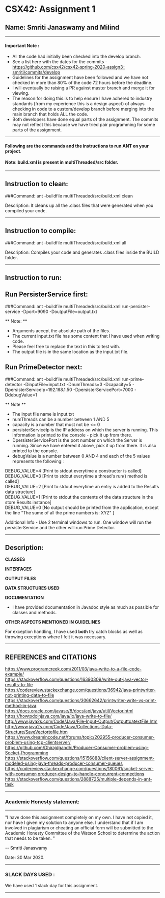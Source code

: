 # CSX42: Assignment 1
## Name: Smriti Janaswamy and Milind 
-----------------------------------------------------------------------

#### Important Note : 
* All the code had initially been checked into the develop branch. 
* See a list here with the dates for the commits - https://github.com/csx42/csx42-spring-2020-assign3-smriti/commits/develop
* Guidelines for the assignment have been followed and we have not checked in more than 80% of the code 72 hours before the deadline. 
* I will eventually be raising a PR against master branch and merge it for viewing.
* The reason for doing this is to help ensure I have adhered to industry standards (from my experience this is a design aspect) of always checking in code to a custom/develop branch before merging into the main branch that holds ALL the code.
* Both developers have done equal parts of the assignment. The commits may not reflect this because we have tried pair programming for some parts of the assignment.

-----------------------------------------------------------------------

#### Following are the commands and the instructions to run ANT on your project.

#### Note: build.xml is present in multiThreaded/src folder.

-----------------------------------------------------------------------
## Instruction to clean:

###Command: ant -buildfile multiThreaded/src/build.xml clean

Description: It cleans up all the .class files that were generated when you
compiled your code.

-----------------------------------------------------------------------
## Instruction to compile:

###Command: ant -buildfile multiThreaded/src/build.xml all

Description: Compiles your code and generates .class files inside the BUILD folder.

-----------------------------------------------------------------------
## Instruction to run:

## Run PersisterService first:

###Command: ant -buildfile multiThreaded/src/build.xml run-persister-service -Dport=9090 -DoutputFile=output.txt

** Note: **
* Arguments accept the absolute path of the files.
* The current input.txt file has some content that I have used when writing code.
* Please feel free to replace the text in this to test with.
* The output file is in the same location as the input.txt file.

## Run PrimeDetector next:

###Command: ant -buildfile multiThreaded/src/build.xml run-prime-detector -DinputFile=input.txt -DnumThreads=3 -Dcapacity=5 -DpersisterServiceIp=192.168.1.50 -DpersisterServicePort=7000 -DdebugValue=1

** Note **
* The input file name is input.txt
* numThreads can be a number between 1 AND 5
* capacity is a number that must not be <= 0
* persisterServiceIp is the IP address on which the server is running. This information is printed to the console - pick it up from there.
* DpersisterServicePort is the port number on which the Server is running. Since we have entered it above, pick it up from there. It is also printed to the console.
* debugValue is a number between 0 AND 4 and each of the 5 values represents the following :

DEBUG_VALUE=4 [Print to stdout everytime a constructor is called]  
DEBUG_VALUE=3 [Print to stdout everytime a thread's run() method is called]  
DEBUG_VALUE=2 [Print to stdout everytime an entry is added to the Results data structure]  
DEBUG_VALUE=1 [Print to stdout the contents of the data structure in the store Results instance]  
DEBUG_VALUE=0 [No output should be printed from the application, except the line "The sume of all the prime numbers is: XYZ" ]  

Additional Info -  Use 2 terminal windows to run. One window will run the persisterService and the other will run Prime Detector. 

-----------------------------------------------------------------------
## Description:

**CLASSES**


**INTERFACES**


**OUTPUT FILES**


**DATA STRUCTURES USED**


**DOCUMENTATION**  
* I have provided documentation in Javadoc style as much as possible for classes and methods.

**OTHER ASPECTS MENTIONED IN GUIDELINES**

For exception handling, I have used **both** try catch blocks as well as throwing exceptions where I felt it was necessary.  

-----------------------------------------------------------------------
## REFERENCES and CITATIONS

https://www.programcreek.com/2011/03/java-write-to-a-file-code-example/  
https://stackoverflow.com/questions/16390309/write-out-java-vector-results-to-file  
https://codereview.stackexchange.com/questions/36942/java-printwriter-not-printing-data-to-file  
https://stackoverflow.com/questions/30662642/printwriter-write-vs-print-method-in-java  
https://docs.oracle.com/javase/8/docs/api/java/util/Vector.html  
https://howtodoinjava.com/java/io/java-write-to-file/  
http://www.java2s.com/Code/Java/File-Input-Output/OutputtoatextFile.htm  
http://www.java2s.com/Code/Java/Collections-Data-Structure/SaveVectortofile.htm  
https://www.dreamincode.net/forums/topic/202955-producer-consumer-problem-using-tcp-clientserver/  
https://github.com/Dhirajdgandhi/Producer-Consumer-problem-using-Socket-Programming  
https://stackoverflow.com/questions/15156888/client-server-assignment-modeled-using-java-threads-producer-consumer-queues  
https://codereview.stackexchange.com/questions/180061/socket-server-with-consumer-producer-design-to-handle-concurrent-connections  
https://stackoverflow.com/questions/2888725/multiple-depends-in-ant-task  

-----------------------------------------------------------------------
### Academic Honesty statement:
-----------------------------------------------------------------------

"I have done this assignment completely on my own. I have not copied
it, nor have I given my solution to anyone else. I understand that if
I am involved in plagiarism or cheating an official form will be
submitted to the Academic Honesty Committee of the Watson School to
determine the action that needs to be taken. "

--
Smriti Janaswamy



Date: 30 Mar 2020.

-----------------------------------------------------------------------
### SLACK DAYS USED :

We have used 1 slack day for this assignment.

-----------------------------------------------------------------------
